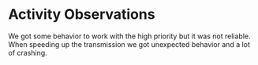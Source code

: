 # Activity Observations
We got some behavior to work with the high priority but it was not reliable. When speeding up the transmission we got unexpected
behavior and a lot of crashing.
